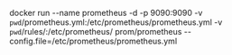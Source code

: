 docker run --name prometheus -d -p 9090:9090 -v `pwd`/prometheus.yml:/etc/prometheus/prometheus.yml -v `pwd`/rules/:/etc/prometheus/ prom/prometheus --config.file=/etc/prometheus/prometheus.yml